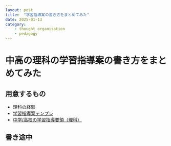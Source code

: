 ```yaml
---
layout: post
title:  "学習指導案の書き方をまとめてみた"
date: 2025-01-13
category:
    - thought organisation
    - pedagogy
---
```


# 中高の理科の学習指導案の書き方をまとめてみた
## 用意するもの
- 理科の経験
- [学習指導案テンプレ](https://docs.google.com/document/d/1DHDowP-lvLxpGCwUogH5FX8w0qYJW6E4/edit?usp=sharing&ouid=108872203513992379057&rtpof=true&sd=true)
- [中学/高校の学習指導要領（理科）](https://www.mext.go.jp/a_menu/shotou/new-cs/1384661.htm)

## 書き途中